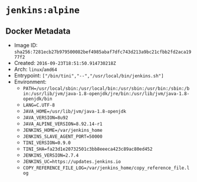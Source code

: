 # `jenkins:alpine`

## Docker Metadata

- Image ID: `sha256:7281ecb27b979500082bef4985abaf7dfc743d213a9bc21cfbb2fd2aca1977f2`
- Created: `2016-09-23T18:51:50.914730218Z`
- Arch: `linux`/`amd64`
- Entrypoint: `["/bin/tini","--","/usr/local/bin/jenkins.sh"]`
- Environment:
  - `PATH=/usr/local/sbin:/usr/local/bin:/usr/sbin:/usr/bin:/sbin:/bin:/usr/lib/jvm/java-1.8-openjdk/jre/bin:/usr/lib/jvm/java-1.8-openjdk/bin`
  - `LANG=C.UTF-8`
  - `JAVA_HOME=/usr/lib/jvm/java-1.8-openjdk`
  - `JAVA_VERSION=8u92`
  - `JAVA_ALPINE_VERSION=8.92.14-r1`
  - `JENKINS_HOME=/var/jenkins_home`
  - `JENKINS_SLAVE_AGENT_PORT=50000`
  - `TINI_VERSION=0.9.0`
  - `TINI_SHA=fa23d1e20732501c3bb8eeeca423c89ac80ed452`
  - `JENKINS_VERSION=2.7.4`
  - `JENKINS_UC=https://updates.jenkins.io`
  - `COPY_REFERENCE_FILE_LOG=/var/jenkins_home/copy_reference_file.log`
